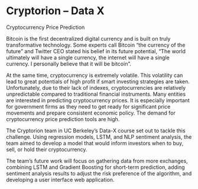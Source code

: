 # Cryptorion – Data X 
Cryptocurrency Price Prediction

Bitcoin is the first decentralized digital currency and is built on truly transformative technology. Some experts call Bitcoin “the currency of the future” and Twitter CEO stated his belief in its future potential, “The world ultimately will have a single currency, the internet will have a single currency. I personally believe that it will be bitcoin”. 	

At the same time, cryptocurrency is extremely volatile. This volatility can lead to great potentials of high profit if smart investing strategies are taken. Unfortunately, due to their lack of indexes, cryptocurrencies are relatively unpredictable compared to traditional financial instruments. Many entities are interested in predicting cryptocurrency prices. It is especially important for government firms as they need to get ready for significant price movements and prepare consistent economic policy. The demand for cryptocurrency price prediction tools are high.

The Cryptorion team in UC Berkeley’s Data-X course set out to tackle this challenge. Using regression models, LSTM, and NLP sentiment analysis, the team aimed to develop a model that would inform investors when to buy, sell, or hold their cryptocurrency. 

The team’s future work will focus on gathering data from more exchanges, combining LSTM and Gradient Boosting for short-term prediction, adding sentiment analysis results to adjust the risk preference of the algorithm, and developing a user interface web application. 
